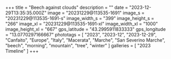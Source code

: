 +++
title = "Beech against clouds"
description = ""
date = "2023-12-29T13:35:35.000Z"
image = "20231229@113535-1691"
image_s = "20231229@113535-1691-s"
image_width_s = "399"
image_height_s = "266"
image_xl = "20231229@113535-1691-xl"
image_width_xl = "1000"
image_height_xl = "667"
gps_latitude = "43.2995911833333"
gps_longitude = "13.0770297166667"
phototags = [ "2023", "2023-12", "2023-12-29", "Canfaito", "Europe", "Italy", "Macerata", "Marche", "San Severino Marche", "beech", "morning", "mountain", "tree", "winter" ]
galleries = [ "2023 Timeline" ]
+++
